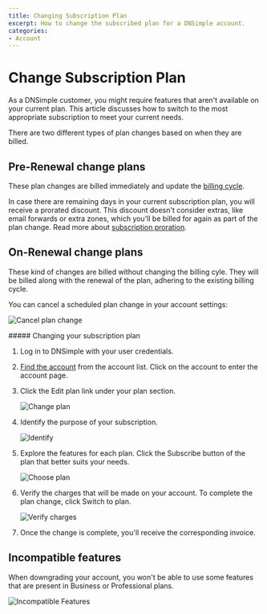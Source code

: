 ```yaml
---
title: Changing Subscription Plan
excerpt: How to change the subscribed plan for a DNSimple account.
categories:
- Account
---
```


# Change Subscription Plan

As a DNSimple customer, you might require features that aren't available on your current plan. This article discusses how to switch to the most appropriate subscription to meet your current needs.

There are two different types of plan changes based on when they are billed.

## Pre-Renewal change plans

These plan changes are billed immediately and update the [billing cycle](/articles/yearly-billing).

In case there are remaining days in your current subscription plan, you will receive a prorated discount. This discount doesn't consider extras, like email forwards or extra zones, which you'll be billed for again as part of the plan change. Read more about [subscription proration](/articles/understanding-invoice).

## On-Renewal change plans

These kind of changes are billed without changing the billing cyle. They will be billed along with the renewal of the plan, adhering to the existing billing cycle.

You can cancel a scheduled plan change in your account settings:

![Cancel plan change](/files/account-billing-cancel-plan-change.png)

<div class="section-steps" markdown="1">
##### Changing your subscription plan

1.  Log in to DNSimple with your user credentials.
1.  [Find the account](https://dnsimple.com/user) from the account list. Click on the account to enter the account page.
1.  Click the <label>Edit plan</label> link under your plan section.

    ![Change plan](/files/account-billing-change-plan-link.png)

1.  Identify the purpose of your subscription.

    ![Identify](/files/change-plan-2.png)

1.  Explore the features for each plan. Click the <label>Subscribe</label> button of the plan that better suits your needs.

    ![Choose plan](/files/change-plan-4.png)

1.  Verify the charges that will be made on your account. To complete the plan change, click <label>Switch to plan</label>.

    ![Verify charges](/files/change-plan-3.png)

1.  Once the change is complete, you'll receive the corresponding invoice.

</div>

## Incompatible features

When downgrading your account, you won't be able to use some features that are present in Business or Professional plans.

![Incompatible Features](/files/account-billing-incompatible-features.png)

